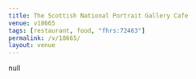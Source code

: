 ```yaml
---
title: The Scottish National Portrait Gallery Cafe
venue: v18665
tags: [restaurant, food, "fhrs:72463"]
permalink: /v/18665/
layout: venue
---
```

null
